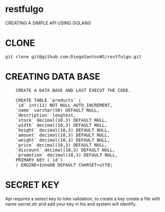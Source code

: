 # restfulgo
CREATING A SIMPLE API USING GOLANG

<h1>CLONE</h1>
<pre>git clone git@github.com:DiegoSantosWS/restfulgo.git</pre>

<h1>CREATING DATA BASE</h1>

<pre>
    CREATE A DATA BASE AND LAST EXECUT THE CODE.

    CREATE TABLE `products` (
    `id` int(11) NOT NULL AUTO_INCREMENT,
    `name` varchar(50) DEFAULT NULL,
    `description` longtext,
    `stock` decimal(10,3) DEFAULT NULL,
    `width` decimal(10,3) DEFAULT NULL,
    `height` decimal(10,3) DEFAULT NULL,
    `amount` decimal(10,3) DEFAULT NULL,
    `weight` decimal(10,3) DEFAULT NULL,
    `price` decimal(10,3) DEFAULT NULL,
    `discount` decimal(10,3) DEFAULT NULL,
    `promotion` decimal(10,3) DEFAULT NULL,
    PRIMARY KEY (`id`)
    ) ENGINE=InnoDB DEFAULT CHARSET=utf8;
</pre>

<h1>SECRET KEY</h1>

Api requires a serect key to toke validation, to create a key create a file with name secret.str and add your key in his and system will identify.